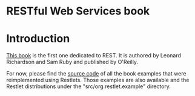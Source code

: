 RESTful Web Services book
=========================

Introduction
============

[This
book](http://restlet.org/documentation/books#restful-web-services)
is the first one dedicated to REST. It is authored by Leonard Richardson
and Sam Ruby and published by O'Reilly.

For now, please find the [source
code](javadocs://jse/examples/books/rest/src.zip)
of all the book examples that were reimplemented using Restlets. Those
examples are also available and the Restlet distributions under the
"src/org.restlet.example" directory.

